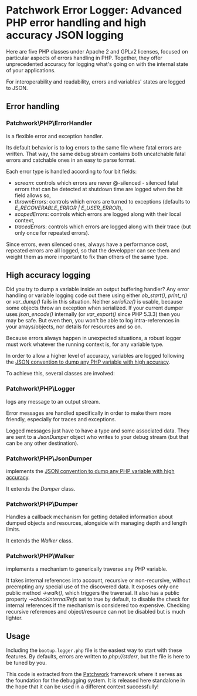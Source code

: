 Patchwork Error Logger: Advanced PHP error handling and high accuracy JSON logging
============================================================================

Here are five PHP classes under Apache 2 and GPLv2 licenses, focused on
particular aspects of errors handling in PHP. Together, they offer unprecedented
accuracy for logging what's going on with the internal state of your
applications.

For interoperability and readability, errors and variables' states are logged to
JSON.

Error handling
--------------

### Patchwork\PHP\ErrorHandler

is a flexible error and exception handler.

Its default behavior is to log errors to the same file where fatal errors are
written. That way, the same debug stream contains both uncatchable fatal errors
and catchable ones in an easy to parse format.

Each error type is handled according to four bit fields:

- *scream*: controls which errors are never @-silenced - silenced fatal errors
  that can be detected at shutdown time are logged when the bit field allows so,
- *thrownErrors*: controls which errors are turned to exceptions
  (defaults to *E_RECOVERABLE_ERROR | E_USER_ERROR*),
- *scopedErrors*: controls which errors are logged along with their local context,
- *tracedErrors*: controls which errors are logged along with their trace (but
  only once for repeated errors).

Since errors, even silenced ones, always have a performance cost, repeated
errors are all logged, so that the developper can see them and weight them as
more important to fix than others of the same type.

High accuracy logging
---------------------

Did you try to dump a variable inside an output buffering handler? Any error
handling or variable logging code out there using either *ob_start()*,
*print_r()* or *var_dump()* fails in this situation. Neither *serialize()* is
usable, because some objects throw an exception when serialized. If your current
dumper uses *json_encode()* internally (or *var_export()* since PHP 5.3.3) then
you may be safe. But even then, you won't be able to log intra-references in
your arrays/objects, nor details for resources and so on.

Because errors always happen in unexpected situations, a robust logger must work
whatever the running context is, for any variable type.

In order to allow a higher level of accuracy, variables are logged following the
[JSON convention to dump any PHP variable with high accuracy](https://github.com/nicolas-grekas/Patchwork-Doc/blob/master/Dumping-PHP-Data-en.md).

To achieve this, several classes are involved:

### Patchwork\PHP\Logger

logs any message to an output stream.

Error messages are handled specifically in order to make them more friendly,
especially for traces and exceptions.

Logged messages just have to have a type and some associated data. They are sent
to a *JsonDumper* object who writes to your debug stream (but that can be any
other destination).

### Patchwork\PHP\JsonDumper

implements the [JSON convention to dump any PHP variable with high accuracy](https://github.com/nicolas-grekas/Patchwork-Doc/blob/master/Dumping-PHP-Data-en.md).

It extends the *Dumper* class.

### Patchwork\PHP\Dumper

Handles a callback mechanism for getting detailed information about dumped
objects and resources, alongside with managing depth and length limits.

It extends the *Walker* class.

### Patchwork\PHP\Walker

implements a mechanism to generically traverse any PHP variable.

It takes internal references into account, recursive or non-recursive, without
preempting any special use of the discovered data. It exposes only one public
method *->walk()*, which triggers the traversal. It also has a public property
*->checkInternalRefs* set to true by default, to disable the check for internal
references if the mechanism is considered too expensive. Checking recursive
references and object/resource can not be disabled but is much lighter.

Usage
-----

Including the `bootup.logger.php` file is the easiest way to start with these
features. By defaults, errors are written to *php://stderr*, but the file is
here to be tuned by you.

This code is extracted from the [Patchwork](http://pa.tchwork.com/) framework
where it serves as the foundation for the debugging system. It is released here
standalone in the hope that it can be used in a different context successfully!
